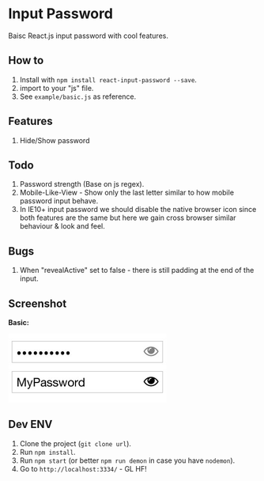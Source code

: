 # Input Password
Baisc React.js input password with cool features.

## How to
1. Install with `npm install react-input-password --save`.
2. import to your "js" file.
3. See `example/basic.js` as reference.

## Features
1. Hide/Show password

## Todo
1. Password strength (Base on js regex).
2. Mobile-Like-View - Show only the last letter similar to how mobile password input behave.
3. In IE10+ input password we should disable the native browser icon since both features are the same but here we gain cross browser similar behaviour & look and feel.

## Bugs
1. When "revealActive" set to false - there is still padding at the end of the input.

## Screenshot

**Basic:**

![alt tag](examples/screenshot-basic.jpg)

## Dev ENV
1. Clone the project (`git clone url`).
2. Run `npm install`.
3. Run `npm start` (or better `npm run demon` in case you have `nodemon`).
4. Go to `http://localhost:3334/` - GL HF!
